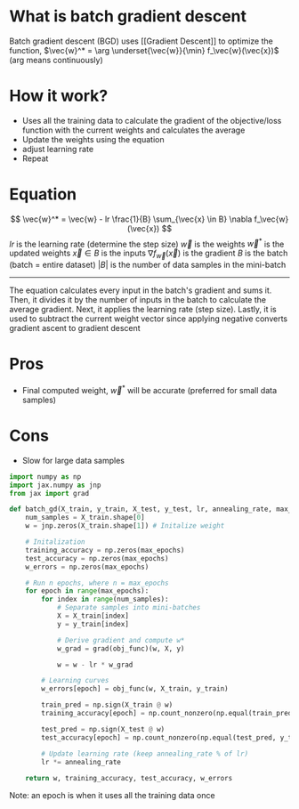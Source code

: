 # What is batch gradient descent
Batch gradient descent (BGD) uses [[Gradient Descent]] to optimize the function, $\vec{w}^* = \arg \underset{\vec{w}}{\min} f_\vec{w}(\vec{x})$ (arg means continuously)

# How it work?
- Uses all the training data to calculate the gradient of the objective/loss function with the current weights and calculates the average
- Update the weights using the equation
- adjust learning rate
- Repeat
# Equation
$$
\vec{w}^* = \vec{w} - lr \frac{1}{B} \sum_{\vec{x} \in B} \nabla f_\vec{w}(\vec{x})
$$
$lr$ is the learning rate (determine the step size)
$\vec{w}$ is the weights
$\vec{w}^*$ is the updated weights
$\vec{x} \in B$ is the inputs
$\nabla f_\vec{w}(\vec{x})$ is the gradient
$B$ is the batch (batch = entire dataset)
$\left| B \right|$ is the number of data samples in the mini-batch
___
The equation calculates every input in the batch's gradient and sums it. Then, it divides it by the number of inputs in the batch to calculate the average gradient. Next, it applies the learning rate (step size). Lastly, it is used to subtract the current weight vector since applying negative converts gradient ascent to gradient descent

# Pros
- Final computed weight, $\vec{w}^*$ will be accurate (preferred for small data samples)

# Cons
- Slow for large data samples

```python
import numpy as np
import jax.numpy as jnp
from jax import grad

def batch_gd(X_train, y_train, X_test, y_test, lr, annealing_rate, max_epochs):
    num_samples = X_train.shape[0]
    w = jnp.zeros(X_train.shape[1]) # Initalize weight

    # Initalization
    training_accuracy = np.zeros(max_epochs)
    test_accuracy = np.zeros(max_epochs)
    w_errors = np.zeros(max_epochs)

    # Run n epochs, where n = max_epochs
    for epoch in range(max_epochs):
        for index in range(num_samples):
            # Separate samples into mini-batches
            X = X_train[index]
            y = y_train[index]

            # Derive gradient and compute w*
            w_grad = grad(obj_func)(w, X, y)

            w = w - lr * w_grad

        # Learning curves
        w_errors[epoch] = obj_func(w, X_train, y_train)

        train_pred = np.sign(X_train @ w)
        training_accuracy[epoch] = np.count_nonzero(np.equal(train_pred, y_train)) / y_train.size

        test_pred = np.sign(X_test @ w)
        test_accuracy[epoch] = np.count_nonzero(np.equal(test_pred, y_test)) / y_test.size

        # Update learning rate (keep annealing_rate % of lr)
        lr *= annealing_rate
    
    return w, training_accuracy, test_accuracy, w_errors
```

Note: an epoch is when it uses all the training data once